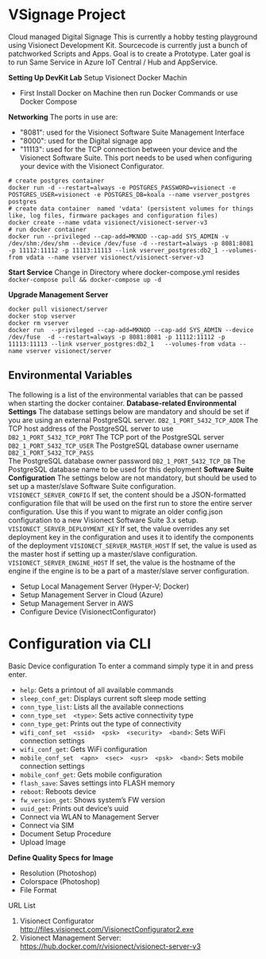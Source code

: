 # VSignage Project
Cloud managed Digital Signage
This is currently a hobby testing playground using Visionect Development Kit. Sourcecode is currently just a bunch of patchworked Scripts and Apps. Goal is to create a Prototype. Later goal is to run Same Service in Azure IoT Central / Hub and AppService. 

**Setting Up DevKit Lab**
Setup Visionect Docker Machin  
- First Install Docker on Machine then run Docker Commands or use Docker Compose 

**Networking**
The ports in use are:
-  "8081": used for the Visionect Software Suite Management Interface
-  "8000": used for the Digital signage app
-  "11113": used for the TCP connection between your device and the Visionect Software Suite. This port needs to be used 	when configuring your device with the Visionect Configurator.
 ```
# create postgres container
docker run -d --restart=always -e POSTGRES_PASSWORD=visionect -e POSTGRES_USER=visionect -e POSTGRES_DB=koala --name vserver_postgres postgres
# create data container  named 'vdata' (persistent volumes for things like, log files, firmware packages and configuration files)
docker create --name vdata visionect/visionect-server-v3
# run docker container
docker run --privileged --cap-add=MKNOD --cap-add SYS_ADMIN -v /dev/shm:/dev/shm --device /dev/fuse -d --restart=always -p 8081:8081 -p 11112:11112 -p 11113:11113 --link vserver_postgres:db2_1 --volumes-from vdata --name vserver visionect/visionect-server-v3
```

**Start Service**
Change in Directory where docker-compose.yml resides
 ```docker-compose pull && docker-compose up -d ```

**Upgrade Management Server**
 ```
 docker pull visionect/server
 docker stop vserver
 docker rm vserver
 docker run  --privileged --cap-add=MKNOD --cap-add SYS_ADMIN --device /dev/fuse  -d --restart=always -p 8081:8081 -p 11112:11112 -p 11113:11113 --link vserver_postgres:db2_1   --volumes-from vdata --name vserver visionect/server 
```

## Environmental Variables
The following is a list of the environmental variables that can be passed when starting the docker container.
**Database-related Environmental Settings**
The database settings below are mandatory and should be set if you are using an external PostgreSQL server.
`DB2_1_PORT_5432_TCP_ADDR`
The TCP host address of the PostgreSQL server to use
`DB2_1_PORT_5432_TCP_PORT`
The TCP port of the PostgreSQL server
`DB2_1_PORT_5432_TCP_USER`
The PostgreSQL database owner username
`DB2_1_PORT_5432_TCP_PASS`  
The PostgreSQL database owner password
`DB2_1_PORT_5432_TCP_DB`
The PostgreSQL database name to be used for this deployment
**Software Suite Configuration**
The settings below are not mandatory, but should be used to set up a master/slave Software Suite configuration.
`VISIONECT_SERVER_CONFIG`
If set, the content should be a JSON-formatted configuration file that will be used on the first run to store the entire server configuration. Use this if you want to migrate an older config.json configuration to a new Visionect Software Suite 3.x setup.
`VISIONECT_SERVER_DEPLOYMENT_KEY`
If set, the value overrides any set deployment key in the configuration and uses it to identify the components of the deployment
`VISIONECT_SERVER_MASTER_HOST`
If set, the value is used as the master host if setting up a master/slave configuration.
`VISIONECT_SERVER_ENGINE_HOST`
If set, the value is the hostname of the engine if the engine is to be a part of a master/slave server configuration.

- Setup Local Management Server (Hyper-V; Docker)
- Setup Management Server in Cloud (Azure)
- Setup Management Server in AWS
- Configure Device (VisionectConfigurator)
 # Configuration via CLI
Basic Device configuration To enter a command simply type it in and press enter.
-   `help`: Gets a printout of all available commands
-   `sleep_conf_get`: Displays current soft sleep mode setting
-   `conn_type_list`: Lists all the available connections
-   `conn_type_set  <type>`: Sets active connectivity type
-   `conn_type_get`: Prints out the type of connectivity
-   `wifi_conf_set  <ssid>  <psk>  <security>  <band>`: Sets WiFi connection settings
-   `wifi_conf_get`: Gets WiFi configuration
-   `mobile_conf_set  <apn>  <sec>  <usr>  <psk>  <band>`: Sets mobile connection settings
-   `mobile_conf_get`: Gets mobile configuration
-   `flash_save`: Saves settings into FLASH memory
-   `reboot`: Reboots device
-   `fw_version_get`: Shows system’s FW version
-   `uuid_get`: Prints out device’s uuid
- Connect via WLAN to Management Server
- Connect via SIM 
- Document Setup Procedure
- Upload Image

**Define Quality Specs for Image**
 - Resolution (Photoshop)
 - Colorspace (Photoshop)
 - File Format

URL List
 1. Visionect Configurator http://files.visionect.com/VisionectConfigurator2.exe
 2. Visionect Management Server: https://hub.docker.com/r/visionect/visionect-server-v3
 
